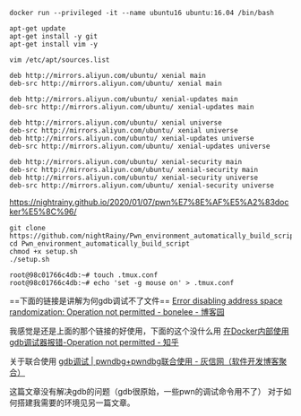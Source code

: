 ```docker
docker run --privileged -it --name ubuntu16 ubuntu:16.04 /bin/bash
```

```
apt-get update
apt-get install -y git
apt-get install vim -y
```

```
vim /etc/apt/sources.list
```

```
deb http://mirrors.aliyun.com/ubuntu/ xenial main  
deb-src http://mirrors.aliyun.com/ubuntu/ xenial main  
  
deb http://mirrors.aliyun.com/ubuntu/ xenial-updates main  
deb-src http://mirrors.aliyun.com/ubuntu/ xenial-updates main  
  
deb http://mirrors.aliyun.com/ubuntu/ xenial universe  
deb-src http://mirrors.aliyun.com/ubuntu/ xenial universe  
deb http://mirrors.aliyun.com/ubuntu/ xenial-updates universe  
deb-src http://mirrors.aliyun.com/ubuntu/ xenial-updates universe  
  
deb http://mirrors.aliyun.com/ubuntu/ xenial-security main  
deb-src http://mirrors.aliyun.com/ubuntu/ xenial-security main  
deb http://mirrors.aliyun.com/ubuntu/ xenial-security universe  
deb-src http://mirrors.aliyun.com/ubuntu/ xenial-security universe
```
https://nightrainy.github.io/2020/01/07/pwn%E7%8E%AF%E5%A2%83docker%E5%8C%96/

```
git clone https://github.com/nightRainy/Pwn_environment_automatically_build_script.git  
cd Pwn_environment_automatically_build_script  
chmod +x setup.sh  
./setup.sh
```

```
root@98c01766c4db:~# touch .tmux.conf  
root@98c01766c4db:~# echo 'set -g mouse on' > .tmux.conf
```


==下面的链接是讲解为何gdb调试不了文件==
[Error disabling address space randomization: Operation not permitted - bonelee - 博客园](https://www.cnblogs.com/bonelee/p/13759054.html)

我感觉是还是上面的那个链接的好使用，下面的这个没什么用
[在Docker内部使用gdb调试器报错-Operation not permitted - 知乎](https://zhuanlan.zhihu.com/p/695713383)

关于联合使用
[gdb调试 | pwndbg+pwndbg联合使用 - 灰信网（软件开发博客聚合）](https://www.freesion.com/article/7871636857/)


这篇文章没有解决gdb的问题（gdb很原始，一些pwn的调试命令用不了）
对于如何搭建我需要的环境见另一篇文章。

